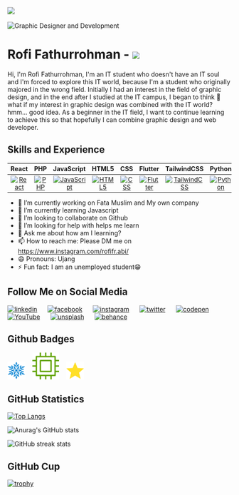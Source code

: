[![](https://visitcount.itsvg.in/api?id=rofifr&label=Number%20of%20visitors%20&color=8&icon=4&pretty=false)](https://visitcount.itsvg.in)


![Graphic Designer and Development](https://i.postimg.cc/L8JSpDcW/banner3.jpg)
# **Rofi Fathurrohman** - [<img src='https://i.postimg.cc/gJKYtJhq/image-1.png' height='25'>](https://github.com/rofifr)

Hi, I'm Rofi Fathurrohman, I'm an IT student who doesn't have an IT soul and I'm forced to explore this IT world, because I'm a student who originally majored in the wrong field. Initially I had an interest in the field of graphic design, and in the end after I studied at the IT campus, I began to think 🤔 what if my interest in graphic design was combined with the IT world? hmm... good idea. As a beginner in the IT field, I want to continue learning to achieve this so that hopefully I can combine graphic design and web developer.

## Skills and Experience
| **React** | **PHP** | **JavaScript** | **HTML5** | **CSS** | **Flutter** | **TailwindCSS** | **Python** |
| :----: | :----: | :----: | :----: | :----: | :----: | :----: | :----: |
| [<img src='https://upload.wikimedia.org/wikipedia/commons/thumb/a/a7/React-icon.svg/2300px-React-icon.svg.png' alt='React' height='40'>](https://react.dev/) | [<img src='https://upload.wikimedia.org/wikipedia/commons/thumb/2/27/PHP-logo.svg/2560px-PHP-logo.svg.png' alt='PHP' height='40'>](https://www.php.net/) | [<img src='https://upload.wikimedia.org/wikipedia/commons/thumb/9/99/Unofficial_JavaScript_logo_2.svg/512px-Unofficial_JavaScript_logo_2.svg.png?20141107110902' alt='JavaScript' height='40'>](https://www.javascript.com/) | [<img src='https://upload.wikimedia.org/wikipedia/commons/thumb/3/38/HTML5_Badge.svg/1024px-HTML5_Badge.svg.png' alt='HTML5' height='40'>](https://www.w3schools.com/html/) | [<img src='https://upload.wikimedia.org/wikipedia/commons/thumb/6/62/CSS3_logo.svg/1024px-CSS3_logo.svg.png' alt='CSS' height='40'>](https://www.w3schools.com/css/) | [<img src='https://upload.wikimedia.org/wikipedia/commons/thumb/7/79/Flutter_logo.svg/640px-Flutter_logo.svg.png' alt='Flutter' height='40'>](https://flutter.dev/) | [<img src='https://upload.wikimedia.org/wikipedia/commons/thumb/d/d5/Tailwind_CSS_Logo.svg/320px-Tailwind_CSS_Logo.svg.png' alt='TailwindCSS' height='40'>](https://flutter.dev/) | [<img src='https://upload.wikimedia.org/wikipedia/commons/thumb/c/c3/Python-logo-notext.svg/1869px-Python-logo-notext.svg.png' alt='Python' height='40'>](https://flutter.dev/) |


- 🔭 I’m currently working on Fata Muslim and My own company 
- 🌱 I’m currently learning Javascript 
- 👯 I’m looking to collaborate on Github 
- 🤔 I’m looking for help with helps me learn  
- 💬 Ask me about how am I learning? 
- 📫 How to reach me: Please DM me on https://www.instagram.com/rofifr.abi/ 
- 😄 Pronouns: Ujang 
- ⚡ Fun fact: I am an unemployed student😁



## Follow Me on Social Media
[<img src='https://upload.wikimedia.org/wikipedia/commons/thumb/c/ca/LinkedIn_logo_initials.png/480px-LinkedIn_logo_initials.png' alt='linkedin' height='40'>](https://www.linkedin.com/in/rofi-fathurrohman/) &nbsp;&nbsp;&nbsp;&nbsp; [<img src='https://upload.wikimedia.org/wikipedia/en/thumb/0/04/Facebook_f_logo_%282021%29.svg/512px-Facebook_f_logo_%282021%29.svg.png?20210818083032' alt='facebook' height='40'>](https://www.facebook.com/rofifr.abi) &nbsp;&nbsp;&nbsp;&nbsp; [<img src='https://upload.wikimedia.org/wikipedia/commons/thumb/e/e7/Instagram_logo_2016.svg/2048px-Instagram_logo_2016.svg.png' alt='instagram' height='40'>](https://www.instagram.com/rofifr.abi/) &nbsp;&nbsp;&nbsp;&nbsp; [<img src='https://i.postimg.cc/FKXkndLq/x-social-media-logo-icon-copy.png' alt='twitter' height='40'>](https://twitter.com/serbuktanpagula) &nbsp;&nbsp;&nbsp;&nbsp; [<img src='https://i.postimg.cc/rs55p1xS/cdpen.png' alt='codepen' height='40'>](https://codepen.io/rofifr) &nbsp;&nbsp;&nbsp;&nbsp; [<img src='https://www.svgrepo.com/show/13671/youtube.svg' alt='YouTube' height='40'>](https://www.youtube.com/channel/Bikesofisial) &nbsp;&nbsp;&nbsp;&nbsp; [<img src='https://i.postimg.cc/Rhhj50t5/uns.png' alt='unsplash' height='40'>](@rofifr) &nbsp;&nbsp;&nbsp;&nbsp; [<img src='https://cdn.worldvectorlogo.com/logos/behance-1.svg' alt='behance' height='40'>](rofifathurr)



## Github Badges
<a href='https://archiveprogram.github.com/'><img src='https://raw.githubusercontent.com/acervenky/animated-github-badges/master/assets/acbadge.gif' width='40' height='40'></a>&nbsp;&nbsp;&nbsp;&nbsp;<a href='https://docs.github.com/en/developers'><img src='https://raw.githubusercontent.com/acervenky/animated-github-badges/master/assets/devbadge.gif' width='60' height='60'></a>&nbsp;&nbsp;&nbsp;&nbsp;<a href='https://stars.github.com/'><img src='https://raw.githubusercontent.com/acervenky/animated-github-badges/master/assets/starbadge.gif' width='40' height='40'></a> 

## GitHub Statistics
[![Top Langs](https://github-readme-stats.vercel.app/api/top-langs/?username=rofifr&layout=donut-vertical&theme=radical)](https://github.com/anuraghazra/github-readme-stats)

![Anurag's GitHub stats](https://github-readme-stats.vercel.app/api?username=rofifr&show_icons=true&theme=radical) 

![GitHub streak stats](https://streak-stats.demolab.com/?user=rofifr&theme=radical)  

## GitHub Cup 
[![trophy](https://github-profile-trophy.vercel.app/?username=rofifr&theme=radical&&margin-w=10)](https://github.com/ryo-ma/github-profile-trophy)
